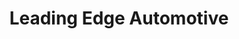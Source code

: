 ---
title: "Leading Edge Automotive"
url: /morton-grove/leading-edge-automotive/
shop: car repair
---